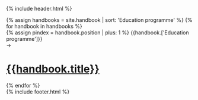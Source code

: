 {% include header.html %}
<div class="education-background"></div>
<div class="education-header">
  <div class="som-wrapper">
  </div>
</div>
<div class="education-list">
  <div class="som-wrapper">
        {% assign handbooks = site.handbook | sort: 'Education programme' %}
        {% for handbook in handbooks %}
          <div class="flex">
            <div class="left">
              {% assign pindex = handbook.position | plus: 1 %}
              <span>{{handbook.['Education programme']}}</span>
              <div class="arrow">→</div>
            </div>
            <div class="right">
              <h1><div class="indicator"></div><a href="/handbook/{{handbook.title | slugify}}.html">{{handbook.title}}</a></h1>
            </div>
          </div>
        {% endfor %}
  </div>
</div>
{% include footer.html %}
